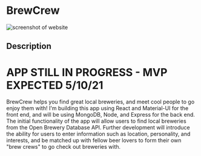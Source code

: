 # BrewCrew

![screenshot of website](./client/src/images/initial-screenshot.png)

## Description

# APP STILL IN PROGRESS - MVP EXPECTED 5/10/21

BrewCrew helps you find great local breweries, and meet cool people to go enjoy them with!
I'm building this app using React and Material-UI for the front end, and will be using MongoDB, Node, and Express for the back end. The initial functionality of the app will allow users to find local breweries from the Open Brewery Database API. Further development will introduce the ability for users to enter information such as location, personality, and interests, and be matched up with fellow beer lovers to form their own "brew crews" to go check out breweries with.
